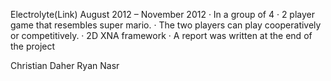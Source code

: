 Electrolyte(Link)
August 2012 – November 2012
· In a group of 4
· 2 player game that resembles super mario.
· The two players can play cooperatively or competitively.
· 2D XNA framework
· A report was written at the end of the project

Christian Daher
Ryan Nasr

